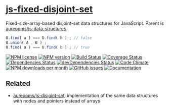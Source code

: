 [js-fixed-disjoint-set](http://aureooms.github.io/js-fixed-disjoint-set)
==

Fixed-size-array-based disjoint-set data structures for JavaScript.
Parent is
[aureooms/js-data-structures](https://github.com/aureooms/js-data-structures).

```js
U.find( a ) === U.find( b ) ; // false
U.union( A , B ) ;
U.find( a ) === U.find( b ) ; // true
```

[![NPM license](http://img.shields.io/npm/l/aureooms-js-fixed-disjoint-set.svg?style=flat)](https://raw.githubusercontent.com/aureooms/js-fixed-disjoint-set/master/LICENSE)
[![NPM version](http://img.shields.io/npm/v/aureooms-js-fixed-disjoint-set.svg?style=flat)](https://www.npmjs.org/package/aureooms-js-fixed-disjoint-set)
[![Build Status](http://img.shields.io/travis/aureooms/js-fixed-disjoint-set.svg?style=flat)](https://travis-ci.org/aureooms/js-fixed-disjoint-set)
[![Coverage Status](http://img.shields.io/coveralls/aureooms/js-fixed-disjoint-set.svg?style=flat)](https://coveralls.io/r/aureooms/js-fixed-disjoint-set)
[![Dependencies Status](http://img.shields.io/david/aureooms/js-fixed-disjoint-set.svg?style=flat)](https://david-dm.org/aureooms/js-fixed-disjoint-set#info=dependencies)
[![devDependencies Status](http://img.shields.io/david/dev/aureooms/js-fixed-disjoint-set.svg?style=flat)](https://david-dm.org/aureooms/js-fixed-disjoint-set#info=devDependencies)
[![Code Climate](http://img.shields.io/codeclimate/github/aureooms/js-fixed-disjoint-set.svg?style=flat)](https://codeclimate.com/github/aureooms/js-fixed-disjoint-set)
[![NPM downloads per month](http://img.shields.io/npm/dm/aureooms-js-fixed-disjoint-set.svg?style=flat)](https://www.npmjs.org/package/aureooms-js-fixed-disjoint-set)
[![GitHub issues](http://img.shields.io/github/issues/aureooms/js-fixed-disjoint-set.svg?style=flat)](https://github.com/aureooms/js-fixed-disjoint-set/issues)
[![Documentation](https://aureooms.github.io/js-fixed-disjoint-set/badge.svg)](https://aureooms.github.io/js-fixed-disjoint-set/source.html)

## Related

  - [aureooms/js-disjoint-set](https://github.com/aureooms/js-disjoint-set):
    implementation of the same data structures with nodes and pointers instead
    of arrays
